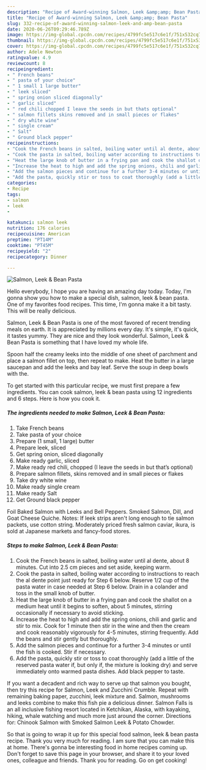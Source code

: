 ```yaml
---
description: "Recipe of Award-winning Salmon, Leek &amp;amp; Bean Pasta"
title: "Recipe of Award-winning Salmon, Leek &amp;amp; Bean Pasta"
slug: 332-recipe-of-award-winning-salmon-leek-and-amp-bean-pasta
date: 2020-06-26T09:29:46.789Z
image: https://img-global.cpcdn.com/recipes/4799fc5e517c6e1f/751x532cq70/salmon-leek-bean-pasta-recipe-main-photo.jpg
thumbnail: https://img-global.cpcdn.com/recipes/4799fc5e517c6e1f/751x532cq70/salmon-leek-bean-pasta-recipe-main-photo.jpg
cover: https://img-global.cpcdn.com/recipes/4799fc5e517c6e1f/751x532cq70/salmon-leek-bean-pasta-recipe-main-photo.jpg
author: Adele Newton
ratingvalue: 4.9
reviewcount: 8
recipeingredient:
- " French beans"
- " pasta of your choice"
- " 1 small 1 large butter"
- " leek sliced"
- " spring onion sliced diagonally"
- " garlic sliced"
- " red chili chopped I leave the seeds in but thats optional"
- " salmon fillets skins removed and in small pieces or flakes"
- " dry white wine"
- " single cream"
- " Salt"
- " Ground black pepper"
recipeinstructions:
- "Cook the French beans in salted, boiling water until al dente, about 8 minutes. Cut into 2.5 cm pieces and set aside, keeping warm."
- "Cook the pasta in salted, boiling water according to instructions to reach the al dente point just ready for Step 6 below. Reserve 1/2 cup of the pasta water in case needed at Step 6 below. Drain in a colander and toss in the small knob of butter."
- "Heat the large knob of butter in a frying pan and cook the shallot on a medium heat until it begins to soften, about 5 minutes, stirring occasionally if necessary to avoid sticking."
- "Increase the heat to high and add the spring onions, chili and garlic and stir to mix. Cook for 1 minute then stir in the wine and then the cream and cook reasonably vigorously for 4-5 minutes, stirring frequently. Add the beans and stir gently but thoroughly."
- "Add the salmon pieces and continue for a further 3-4 minutes or until the fish is cooked. Stir if necessary."
- "Add the pasta, quickly stir or toss to coat thoroughly (add a little of the reserved pasta water if, but only if, the mixture is looking dry) and serve immediately onto warmed pasta dishes. Add black pepper to taste."
categories:
- Recipe
tags:
- salmon
- leek
- 

katakunci: salmon leek  
nutrition: 176 calories
recipecuisine: American
preptime: "PT14M"
cooktime: "PT45M"
recipeyield: "2"
recipecategory: Dinner

---
```



![Salmon, Leek &amp; Bean Pasta](https://img-global.cpcdn.com/recipes/4799fc5e517c6e1f/751x532cq70/salmon-leek-bean-pasta-recipe-main-photo.jpg)

Hello everybody, I hope you are having an amazing day today. Today, I'm gonna show you how to make a special dish, salmon, leek &amp; bean pasta. One of my favorites food recipes. This time, I'm gonna make it a bit tasty. This will be really delicious.

Salmon, Leek &amp; Bean Pasta is one of the most favored of recent trending meals on earth. It is appreciated by millions every day. It's simple, it's quick, it tastes yummy. They are nice and they look wonderful. Salmon, Leek &amp; Bean Pasta is something that I have loved my whole life.

Spoon half the creamy leeks into the middle of one sheet of parchment and place a salmon fillet on top, then repeat to make. Heat the butter in a large saucepan and add the leeks and bay leaf. Serve the soup in deep bowls with the.


To get started with this particular recipe, we must first prepare a few ingredients. You can cook salmon, leek &amp; bean pasta using 12 ingredients and 6 steps. Here is how you cook it.

<!--inarticleads1-->

##### The ingredients needed to make Salmon, Leek &amp; Bean Pasta:

1. Take  French beans
1. Take  pasta of your choice
1. Prepare  (1 small, 1 large) butter
1. Prepare  leek, sliced
1. Get  spring onion, sliced diagonally
1. Make ready  garlic, sliced
1. Make ready  red chili, chopped (I leave the seeds in but that’s optional)
1. Prepare  salmon fillets, skins removed and in small pieces or flakes
1. Take  dry white wine
1. Make ready  single cream
1. Make ready  Salt
1. Get  Ground black pepper


Foil Baked Salmon with Leeks and Bell Peppers. Smoked Salmon, Dill, and Goat Cheese Quiche. Notes: If leek strips aren&#39;t long enough to tie salmon packets, use cotton string. Moderately priced fresh salmon caviar, ikura, is sold at Japanese markets and fancy-food stores. 

<!--inarticleads2-->

##### Steps to make Salmon, Leek &amp; Bean Pasta:

1. Cook the French beans in salted, boiling water until al dente, about 8 minutes. Cut into 2.5 cm pieces and set aside, keeping warm.
1. Cook the pasta in salted, boiling water according to instructions to reach the al dente point just ready for Step 6 below. Reserve 1/2 cup of the pasta water in case needed at Step 6 below. Drain in a colander and toss in the small knob of butter.
1. Heat the large knob of butter in a frying pan and cook the shallot on a medium heat until it begins to soften, about 5 minutes, stirring occasionally if necessary to avoid sticking.
1. Increase the heat to high and add the spring onions, chili and garlic and stir to mix. Cook for 1 minute then stir in the wine and then the cream and cook reasonably vigorously for 4-5 minutes, stirring frequently. Add the beans and stir gently but thoroughly.
1. Add the salmon pieces and continue for a further 3-4 minutes or until the fish is cooked. Stir if necessary.
1. Add the pasta, quickly stir or toss to coat thoroughly (add a little of the reserved pasta water if, but only if, the mixture is looking dry) and serve immediately onto warmed pasta dishes. Add black pepper to taste.


If you want a decadent and rich way to serve up that salmon you bought, then try this recipe for Salmon, Leek and Zucchini Crumble. Repeat with remaining baking paper, zucchini, leek mixture and. Salmon, mushrooms and leeks combine to make this fish pie a delicious dinner. Salmon Falls is an all inclusive fishing resort located in Ketchikan, Alaska, with kayaking, hiking, whale watching and much more just around the corner. Directions for: Chinook Salmon with Smoked Salmon Leek &amp; Potato Chowder. 

So that is going to wrap it up for this special food salmon, leek &amp; bean pasta recipe. Thank you very much for reading. I am sure that you can make this at home. There's gonna be interesting food in home recipes coming up. Don't forget to save this page in your browser, and share it to your loved ones, colleague and friends. Thank you for reading. Go on get cooking!

